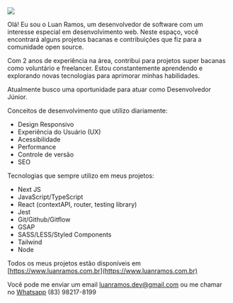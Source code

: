 <img src='https://capsule-render.vercel.app/api?type=waving&color=timeGradient&height=250&section=header&text=Luan%20Ramos&fontSize=70&fontAlignY=35&desc=Software%20Developer%20%20%20&descAlignY=50' />

Olá! Eu sou o Luan Ramos, um desenvolvedor de software com um interesse especial em desenvolvimento web. Neste espaço, você encontrará alguns projetos bacanas e contribuições que fiz para a comunidade open source.

Com 2 anos de experiência na área, contribui para projetos super bacanas como voluntário e freelancer. Estou constantemente aprendendo e explorando novas tecnologias para aprimorar minhas habilidades.

Atualmente busco uma oportunidade para atuar como Desenvolvedor Júnior.


Conceitos de desenvolvimento que utilizo diariamente:

- Design Responsivo
- Experiência do Usuário (UX)
- Acessibilidade
- Performance
- Controle de versão
- SEO

Tecnologias que sempre utilizo em meus projetos:

- Next JS
- JavaScript/TypeScript
- React (contextAPI, router, testing library)
- Jest
- Git/Github/Gitflow
- GSAP
- SASS/LESS/Styled Components
- Tailwind
- Node

Todos os meus projetos estão disponíveis em [https://www.luanramos.com.br](https://www.luanramos.com.br)

Você pode me enviar um email luanramos.dev@gmail.com ou me chamar no [Whatsapp](https://wa.me/5583982178199) (83) 98217-8199 
